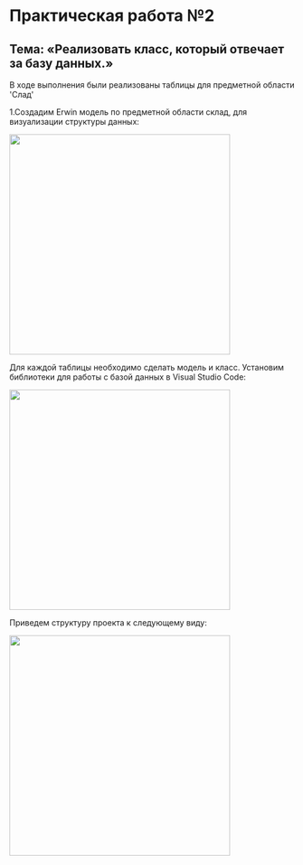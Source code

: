 <a id="up"></a>
# Практическая работа №2

## Тема: «Реализовать класс, который отвечает за базу данных.»

В ходе выполнения были реализованы таблицы для предметной области 'Слад'

1.Создадим Erwin модель по предметной области склад, для визуализации структуры данных:

<img src="https://sun9-7.userapi.com/impg/wJCw4ONrlb-9hE6KBMk73UhEsd4yQ0gDI7M1JQ/btM05_lfJ-s.jpg?size=974x498&quality=96&sign=195d2f81a20b8355c512692681ff2600&type=album" 
     width="390" height="390">
     
Для каждой таблицы необходимо сделать модель и класс.
Установим библиотеки для работы с базой данных в Visual Studio Code: 

<img src="https://sun9-65.userapi.com/impg/rlkPaWSsjisCJjME97CqwmICob8AnnEBxAxi0w/rFolSNuvaeU.jpg?size=581x269&quality=96&sign=eb453c4eb986463ef697754c6a2d5451&type=album" 
     width="390" height="390">
     
 Приведем структуру проекта к следующему виду:
 
<img src="https://sun9-12.userapi.com/impg/2RFAsk1kACSY8brExgDDwNTXr65nCpqrUFb19Q/ar_7sXE5n1A.jpg?size=541x266&quality=96&sign=173924eabb47b9828bba25b2ef640534&type=album" 
     width="390" height="390">

